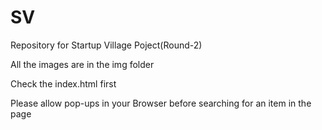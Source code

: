 # SV
Repository for Startup Village Poject(Round-2)

All the images are in the img folder

Check the index.html first

Please allow pop-ups in your Browser before searching for an item in the page
